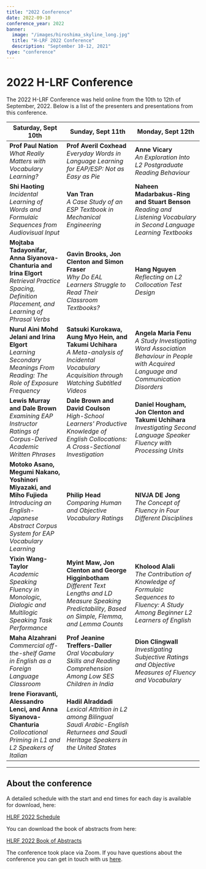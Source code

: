 ```yaml
---
title: "2022 Conference"
date: 2022-09-10
conference_year: 2022
banner:
  image: "/images/hiroshima_skyline_long.jpg"
  title: "H-LRF 2022 Conference"
  description: "September 10-12, 2021"
type: "conference"
---
```


<div class="conference-info-section">
  <h1>2022 H-LRF Conference</h1>
  <p>The 2022 H-LRF Conference was held online from the 10th to 12th of September, 2022. Below is a list of the presenters and presentations from this conference.</p>
</div>

| Saturday, Sept 10th | Sunday, Sept 11th | Monday, Sept 12th |
|-------------------------|------------------------|----------------------|
| **Prof Paul Nation**<br>*What Really Matters with Vocabulary Learning?* | **Prof Averil Coxhead**<br>*Everyday Words in Language Learning for EAP/ESP: Not as Easy as Pie* | **Anne Vicary**<br>*An Exploration Into L2 Postgraduate Reading Behaviour* |
| **Shi Haoting**<br>*Incidental Learning of Words and Formulaic Sequences from Audiovisual Input* | **Van Tran**<br>*A Case Study of an ESP Textbook in Mechanical Engineering* | **Naheen Madarbakus-Ring and Stuart Benson**<br>*Reading and Listening Vocabulary in Second Language Learning Textbooks* |
| **Mojtaba Tadayonifar, Anna Siyanova-Chanturia and Irina Elgort**<br>*Retrieval Practice Spacing, Definition Placement, and Learning of Phrasal Verbs* | **Gavin Brooks, Jon Clenton and Simon Fraser**<br>*Why Do EAL Learners Struggle to Read Their Classroom Textbooks?* | **Hang Nguyen**<br>*Reflecting on L2 Collocation Test Design* |
| **Nurul Aini Mohd Jelani and Irina Elgort**<br>*Learning Secondary Meanings From Reading: The Role of Exposure Frequency* | **Satsuki Kurokawa, Aung Myo Hein, and Takumi Uchihara**<br>*A Meta-analysis of Incidental Vocabulary Acquisition through Watching Subtitled Videos* | **Angela Maria Fenu**<br>*A Study Investigating Word Association Behaviour in People with Acquired Language and Communication Disorders* |
| **Lewis Murray and Dale Brown**<br>*Examining EAP Instructor Ratings of Corpus-Derived Academic Written Phrases* | **Dale Brown and David Coulson**<br>*High-School Learners' Productive Knowledge of English Collocations: A Cross-Sectional Investigation* | **Daniel Hougham, Jon Clenton and Takumi Uchihara**<br>*Investigating Second Language Speaker Fluency with Processing Units* |
| **Motoko Asano, Megumi Nakano, Yoshinori Miyazaki, and Miho Fujieda**<br>*Introducing an English-Japanese Abstract Corpus System for EAP Vocabulary Learning* | **Philip Head**<br>*Comparing Human and Objective Vocabulary Ratings* | **NIVJA DE Jong**<br>*The Concept of Fluency in Four Different Disciplines* |
| **Yixin Wang-Taylor**<br>*Academic Speaking Fluency in Monologic, Dialogic and Multilogic Speaking Task Performance* | **Myint Maw, Jon Clenton and George Higginbotham**<br>*Different Text Lengths and LD Measure Speaking Predictability, Based on Simple, Flemma, and Lemma Counts* | **Kholood Alali**<br>*The Contribution of Knowledge of Formulaic Sequences to Fluency: A Study Among Beginner L2 Learners of English* |
| **Maha Alzahrani**<br>*Commercial off-the-shelf Game in English as a Foreign Language Classroom* | **Prof Jeanine Treffers-Daller**<br>*Oral Vocabulary Skills and Reading Comprehension Among Low SES Children in India* | **Dion Clingwall**<br>*Investigating Subjective Ratings and Objective Measures of Fluency and Vocabulary* |
| **Irene Fioravanti, Alessandro Lenci, and Anna Siyanova-Chanturia**<br>*Collocational Priming in L1 and L2 Speakers of Italian* | **Hadil Alraddadi**<br>*Lexical Attrition in L2 among Bilingual Saudi Arabic-English Returnees and Saudi Heritage Speakers in the United States* | |

---

## About the conference

A detailed schedule with the start and end times for each day is available for download, here:

[HLRF 2022 Schedule](/files/2022/HLRF_2022_Schedule.pdf)

You can download the book of abstracts from here:

[HLRF 2022 Book of Abstracts](/files/2022/HLRF_2022_Abstracts.pdf)

The conference took place via Zoom. If you have questions about the conference you can get in touch with us <a href="https://forms.gle/dNqFScXZk2F7qMpP7" target="_blank">here</a>.